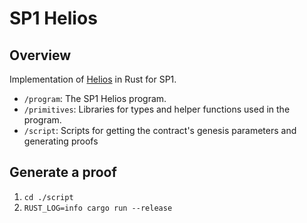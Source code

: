 # SP1 Helios

## Overview

Implementation of [Helios](https://github.com/a16z/helios) in Rust for SP1.

- `/program`: The SP1 Helios program.
- `/primitives`: Libraries for types and helper functions used in the program.
- `/script`: Scripts for getting the contract's genesis parameters and generating proofs

## Generate a proof
1. `cd ./script`
2. `RUST_LOG=info cargo run --release`
